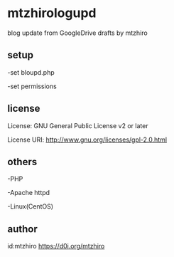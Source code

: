 # mtzhirologupd
blog update from GoogleDrive drafts by mtzhiro

## setup

-set bloupd.php

-set permissions

## license

License: GNU General Public License v2 or later

License URI: http://www.gnu.org/licenses/gpl-2.0.html

## others

-PHP

-Apache httpd

-Linux(CentOS)

## author

id:mtzhiro  https://d0i.org/mtzhiro
